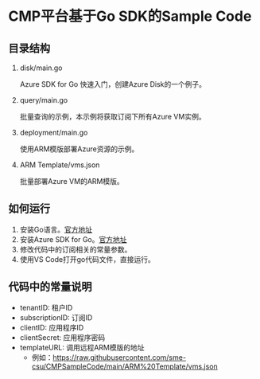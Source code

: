 # CMP平台基于Go SDK的Sample Code

## 目录结构
1. disk/main.go

    Azure SDK for Go 快速入门，创建Azure Disk的一个例子。

2. query/main.go
    
    批量查询的示例，本示例将获取订阅下所有Azure VM实例。

3. deployment/main.go

    使用ARM模版部署Azure资源的示例。
    
4. ARM Template/vms.json

    批量部署Azure VM的ARM模版。

## 如何运行

1. 安装Go语言。[官方地址](https://golang.org/doc/install)
2. 安装Azure SDK for Go。[官方地址](https://docs.microsoft.com/zh-cn/azure/developer/go/azure-sdk-install)
3. 修改代码中的订阅相关的常量参数。
4. 使用VS Code打开go代码文件，直接运行。

## 代码中的常量说明

- tenantID: 租户ID
- subscriptionID: 订阅ID
- clientID: 应用程序ID
- clientSecret: 应用程序密码
- templateURL: 调用远程ARM模版的地址
    - 例如：https://raw.githubusercontent.com/sme-csu/CMPSampleCode/main/ARM%20Template/vms.json